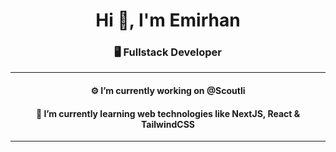 <h1 align="center">Hi 🤙, I'm Emirhan</h1>

<h3 align="center">🖥️ Fullstack Developer</h3>

<hr/>

<h4 align="center">⚙️ I’m currently working on @Scoutli</h4>
<h4 align="center">💸 I’m currently learning web technologies like NextJS, React & TailwindCSS</h4>

<hr/>

